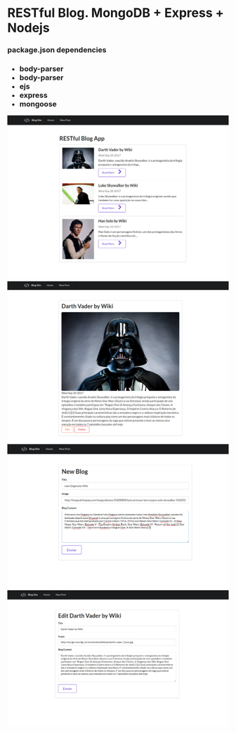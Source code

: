<h1> RESTful Blog. MongoDB + Express + Nodejs </h1>

<h3>package.json dependencies<h3>
<ul>
  <li>body-parser</li>
  <li>body-parser</li>
  <li>ejs</li>
  <li>express</li>
  <li>mongoose</li>
</ul>

<img src="index.png">
<img src="show.png">
<img src="new.png">
<img src="edit.png">
